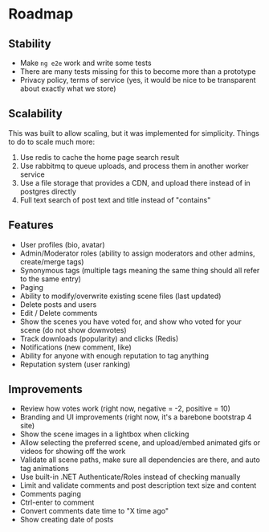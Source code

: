 # Roadmap

## Stability

* Make `ng e2e` work and write some tests
* There are many tests missing for this to become more than a prototype
* Privacy policy, terms of service (yes, it would be nice to be transparent about exactly what we store)

## Scalability

This was built to allow scaling, but it was implemented for simplicity. Things to do to scale much more:

1. Use redis to cache the home page search result
2. Use rabbitmq to queue uploads, and process them in another worker service
3. Use a file storage that provides a CDN, and upload there instead of in postgres directly
4. Full text search of post text and title instead of "contains"

## Features

* User profiles (bio, avatar)
* Admin/Moderator roles (ability to assign moderators and other admins, create/merge tags)
* Synonymous tags (multiple tags meaning the same thing should all refer to the same entry)
* Paging
* Ability to modify/overwrite existing scene files (last updated)
* Delete posts and users
* Edit / Delete comments
* Show the scenes you have voted for, and show who voted for your scene (do not show downvotes)
* Track downloads (popularity) and clicks (Redis)
* Notifications (new comment, like)
* Ability for anyone with enough reputation to tag anything
* Reputation system (user ranking)

## Improvements

* Review how votes work (right now, negative = -2, positive = 10)
* Branding and UI improvements (right now, it's a barebone bootstrap 4 site)
* Show the scene images in a lightbox when clicking
* Allow selecting the preferred scene, and upload/embed animated gifs or videos for showing off the work
* Validate all scene paths, make sure all dependencies are there, and auto tag animations
* Use built-in .NET Authenticate/Roles instead of checking manually
* Limit and validate comments and post description text size and content
* Comments paging
* Ctrl-enter to comment
* Convert comments date time to "X time ago"
* Show creating date of posts
